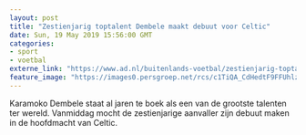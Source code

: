 ```yaml
---
layout: post
title: "Zestienjarig toptalent Dembele maakt debuut voor Celtic"
date: Sun, 19 May 2019 15:56:00 GMT
categories: 
- sport 
- voetbal 
externe_link: "https://www.ad.nl/buitenlands-voetbal/zestienjarig-toptalent-dembele-maakt-debuut-voor-celtic~aad382ed/"
feature_image: "https://images0.persgroep.net/rcs/c1TiQA_CdHedtF9FFUhlzmUNF-U/diocontent/148765775/_fitwidth/400/?appId=21791a8992982cd8da851550a453bd7f&quality=0.7"
---
```


Karamoko Dembele staat al jaren te boek als een van de grootste talenten ter wereld. Vanmiddag mocht de zestienjarige aanvaller zijn debuut maken in de hoofdmacht van Celtic.
